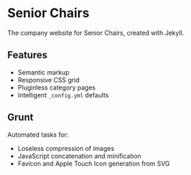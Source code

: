 # Senior Chairs
The company website for Senior Chairs, created with Jekyll.

## Features
- Semantic markup
- Responsive CSS grid
- Pluginless category pages
- Intelligent `_config.yml` defaults

## Grunt
Automated tasks for:
- Loseless compression of images
- JavaScript concatenation and minification
- Favicon and Apple Touch Icon generation from SVG